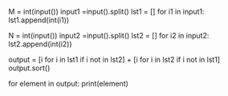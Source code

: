 


M = int(input())
input1 =input().split()
lst1 = []
for i1 in input1:
        lst1.append(int(i1))
        
N = int(input())
input2 =input().split()
lst2 = []
for i2 in input2:
        lst2.append(int(i2))
        
output = [i for i in lst1 if i not in lst2] + [i for i in lst2 if i not in lst1]
output.sort()

for element in output:
        print(element)

